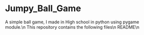 # Jumpy_Ball_Game
A simple ball game, I made in High school in python using pygame module.\n
This repository contains the following files\n
README\n
